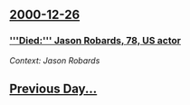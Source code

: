 ## [2000-12-26](/news/2000/12/26/index.md)

### ['''Died:''' Jason Robards, 78, US actor](/news/2000/12/26/died-jason-robards-78-us-actor.md)
_Context: Jason Robards_

## [Previous Day...](/news/2000/12/25/index.md)

